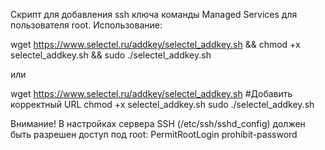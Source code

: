 Скрипт для добавления ssh ключа команды Managed Services для пользователя root.
Использование:

wget https://www.selectel.ru/addkey/selectel_addkey.sh && chmod +x selectel_addkey.sh && sudo ./selectel_addkey.sh
 
или
 
wget https://www.selectel.ru/addkey/selectel_addkey.sh #Добавить корректный URL
chmod +x selectel_addkey.sh
sudo ./selectel_addkey.sh
 
Внимание!
В настройках сервера SSH (/etc/ssh/sshd_config) должен быть разрешен доступ под root:
PermitRootLogin prohibit-password
